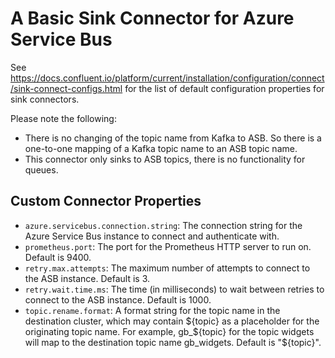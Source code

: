 # A Basic Sink Connector for Azure Service Bus

See <https://docs.confluent.io/platform/current/installation/configuration/connect/sink-connect-configs.html>
for the list of default configuration properties for sink connectors.

Please note the following:

- There is no changing of the topic name from Kafka to ASB. So there is a
  one-to-one mapping of a Kafka topic name to an ASB topic name.
- This connector only sinks to ASB topics, there is no functionality for queues.

## Custom Connector Properties

- `azure.servicebus.connection.string`: The connection string for the Azure
  Service Bus instance to connect and authenticate with.
- `prometheus.port`:  The port for the Prometheus HTTP server to run on.
  Default is 9400.
- `retry.max.attempts`: The maximum number of attempts to connect to the ASB
  instance. Default is 3.
- `retry.wait.time.ms`: The time (in milliseconds) to wait between retries to
  connect to the ASB instance. Default is 1000.
- `topic.rename.format`: A format string for the topic name in the destination
  cluster, which may contain ${topic} as a placeholder for the originating
  topic name. For example, gb_${topic} for the topic widgets will map to the
  destination topic name gb_widgets. Default is "${topic}".
